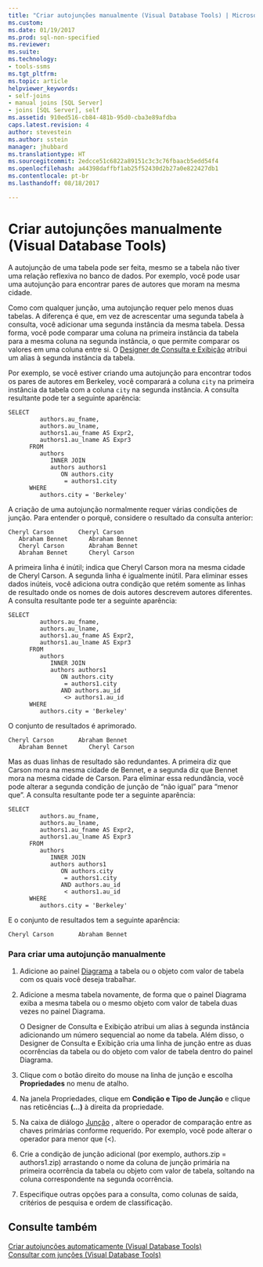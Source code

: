 ```yaml
---
title: "Criar autojunções manualmente (Visual Database Tools) | Microsoft Docs"
ms.custom: 
ms.date: 01/19/2017
ms.prod: sql-non-specified
ms.reviewer: 
ms.suite: 
ms.technology:
- tools-ssms
ms.tgt_pltfrm: 
ms.topic: article
helpviewer_keywords:
- self-joins
- manual joins [SQL Server]
- joins [SQL Server], self
ms.assetid: 910ed516-cb84-481b-95d0-cba3e89afdba
caps.latest.revision: 4
author: stevestein
ms.author: sstein
manager: jhubbard
ms.translationtype: HT
ms.sourcegitcommit: 2edcce51c6822a89151c3c3c76fbaacb5edd54f4
ms.openlocfilehash: a44398daffbf1ab25f52430d2b27a0e822427db1
ms.contentlocale: pt-br
ms.lasthandoff: 08/18/2017

---
```

# <a name="create-self-joins-manually-visual-database-tools"></a>Criar autojunções manualmente (Visual Database Tools)
A autojunção de uma tabela pode ser feita, mesmo se a tabela não tiver uma relação reflexiva no banco de dados. Por exemplo, você pode usar uma autojunção para encontrar pares de autores que moram na mesma cidade.  
  
Como com qualquer junção, uma autojunção requer pelo menos duas tabelas. A diferença é que, em vez de acrescentar uma segunda tabela à consulta, você adicionar uma segunda instância da mesma tabela. Dessa forma, você pode comparar uma coluna na primeira instância da tabela para a mesma coluna na segunda instância, o que permite comparar os valores em uma coluna entre si. O [Designer de Consulta e Exibição](../../ssms/visual-db-tools/query-and-view-designer-tools-visual-database-tools.md) atribui um alias à segunda instância da tabela.  
  
Por exemplo, se você estiver criando uma autojunção para encontrar todos os pares de autores em Berkeley, você comparará a coluna `city` na primeira instância da tabela com a coluna `city` na segunda instância. A consulta resultante pode ter a seguinte aparência:  
  
```  
SELECT   
         authors.au_fname,   
         authors.au_lname,   
         authors1.au_fname AS Expr2,   
         authors1.au_lname AS Expr3  
      FROM   
         authors   
            INNER JOIN  
            authors authors1   
               ON authors.city   
                = authors1.city  
      WHERE  
         authors.city = 'Berkeley'  
```  
  
A criação de uma autojunção normalmente requer várias condições de junção. Para entender o porquê, considere o resultado da consulta anterior:  
  
```  
Cheryl Carson       Cheryl Carson  
   Abraham Bennet      Abraham Bennet  
   Cheryl Carson       Abraham Bennet  
   Abraham Bennet      Cheryl Carson  
```  
  
A primeira linha é inútil; indica que Cheryl Carson mora na mesma cidade de Cheryl Carson. A segunda linha é igualmente inútil. Para eliminar esses dados inúteis, você adiciona outra condição que retém somente as linhas de resultado onde os nomes de dois autores descrevem autores diferentes. A consulta resultante pode ter a seguinte aparência:  
  
```  
SELECT   
         authors.au_fname,   
         authors.au_lname,   
         authors1.au_fname AS Expr2,   
         authors1.au_lname AS Expr3  
      FROM   
         authors   
            INNER JOIN  
            authors authors1   
               ON authors.city   
                = authors1.city  
               AND authors.au_id  
                <> authors1.au_id  
      WHERE  
         authors.city = 'Berkeley'  
```  
  
O conjunto de resultados é aprimorado.  
  
```  
Cheryl Carson       Abraham Bennet  
   Abraham Bennet      Cheryl Carson  
```  
  
Mas as duas linhas de resultado são redundantes. A primeira diz que Carson mora na mesma cidade de Bennet, e a segunda diz que Bennet mora na mesma cidade de Carson. Para eliminar essa redundância, você pode alterar a segunda condição de junção de “não igual” para “menor que”. A consulta resultante pode ter a seguinte aparência:  
  
```  
SELECT   
         authors.au_fname,   
         authors.au_lname,   
         authors1.au_fname AS Expr2,   
         authors1.au_lname AS Expr3  
      FROM   
         authors   
            INNER JOIN  
            authors authors1   
               ON authors.city   
                = authors1.city  
               AND authors.au_id  
                < authors1.au_id  
      WHERE  
         authors.city = 'Berkeley'  
```  
  
E o conjunto de resultados tem a seguinte aparência:  
  
```  
Cheryl Carson       Abraham Bennet  
```  
  
### <a name="to-create-a-self-join-manually"></a>Para criar uma autojunção manualmente  
  
1.  Adicione ao painel [Diagrama](../../ssms/visual-db-tools/diagram-pane-visual-database-tools.md) a tabela ou o objeto com valor de tabela com os quais você deseja trabalhar.  
  
2.  Adicione a mesma tabela novamente, de forma que o painel Diagrama exiba a mesma tabela ou o mesmo objeto com valor de tabela duas vezes no painel Diagrama.  
  
    O Designer de Consulta e Exibição atribui um alias à segunda instância adicionando um número sequencial ao nome da tabela. Além disso, o Designer de Consulta e Exibição cria uma linha de junção entre as duas ocorrências da tabela ou do objeto com valor de tabela dentro do painel Diagrama.  
  
3.  Clique com o botão direito do mouse na linha de junção e escolha **Propriedades** no menu de atalho.  
  
4.  Na janela Propriedades, clique em **Condição e Tipo de Junção** e clique nas reticências **(…)** à direita da propriedade.  
  
5.  Na caixa de diálogo [Junção](../../ssms/visual-db-tools/join-dialog-box-visual-database-tools.md) , altere o operador de comparação entre as chaves primárias conforme requerido. Por exemplo, você pode alterar o operador para menor que (<).  
  
6.  Crie a condição de junção adicional (por exemplo, authors.zip = authors1.zip) arrastando o nome da coluna de junção primária na primeira ocorrência da tabela ou objeto com valor de tabela, soltando na coluna correspondente na segunda ocorrência.  
  
7.  Especifique outras opções para a consulta, como colunas de saída, critérios de pesquisa e ordem de classificação.  
  
## <a name="see-also"></a>Consulte também  
[Criar autojunções automaticamente &#40;Visual Database Tools&#41;](../../ssms/visual-db-tools/create-self-joins-automatically-visual-database-tools.md)  
[Consultar com junções &#40;Visual Database Tools&#41;](../../ssms/visual-db-tools/query-with-joins-visual-database-tools.md)  
  

